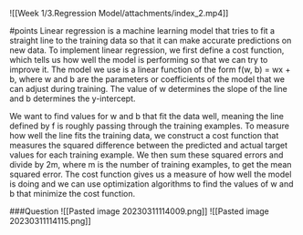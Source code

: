![[Week 1/3.Regression Model/attachments/index_2.mp4]]


#points 
Linear regression is a machine learning model that tries to fit a straight line to the training data so that it can make accurate predictions on new data. To implement linear regression, we first define a cost function, which tells us how well the model is performing so that we can try to improve it. The model we use is a linear function of the form f(w, b) = wx + b, where w and b are the parameters or coefficients of the model that we can adjust during training. The value of w determines the slope of the line and b determines the y-intercept.

We want to find values for w and b that fit the data well, meaning the line defined by f is roughly passing through the training examples. To measure how well the line fits the training data, we construct a cost function that measures the squared difference between the predicted and actual target values for each training example. We then sum these squared errors and divide by 2m, where m is the number of training examples, to get the mean squared error. The cost function gives us a measure of how well the model is doing and we can use optimization algorithms to find the values of w and b that minimize the cost function.

###Question
![[Pasted image 20230311114009.png]]
![[Pasted image 20230311114115.png]]

